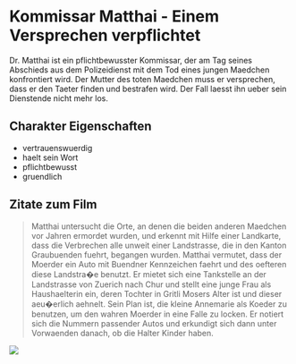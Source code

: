 # Kommissar Matthai - Einem Versprechen verpflichtet

Dr. Matthai ist ein pflichtbewusster Kommissar, der am Tag seines Abschieds aus dem Polizeidienst mit dem Tod eines jungen Maedchen konfrontiert wird. Der Mutter des toten Maedchen muss er versprechen, dass er den Taeter finden und bestrafen wird. Der Fall laesst ihn ueber sein Dienstende nicht mehr los. 

## Charakter Eigenschaften

* vertrauenswuerdig
* haelt sein Wort
* pflichtbewusst
* gruendlich 

## Zitate zum Film
>
> Matthai untersucht die Orte, an denen die beiden anderen Maedchen vor Jahren ermordet wurden, und erkennt mit Hilfe einer Landkarte, dass die Verbrechen alle unweit einer Landstrasse, die in den Kanton Graubuenden fuehrt, begangen wurden. Matthai vermutet, dass der Moerder ein Auto mit Buendner Kennzeichen faehrt und des oefteren diese Landstra�e benutzt. Er mietet sich eine Tankstelle an der Landstrasse von Zuerich nach Chur und stellt eine junge Frau als Haushaelterin ein, deren Tochter in Gritli Mosers Alter ist und dieser aeu�erlich aehnelt. Sein Plan ist, die kleine Annemarie als Koeder zu benutzen, um den wahren Moerder in eine Falle zu locken. Er notiert sich die Nummern passender Autos und erkundigt sich dann unter Vorwaenden danach, ob die Halter Kinder haben. 
>

<img src="https://upload.wikimedia.org/wikipedia/commons/d/dd/Es_geschah_am_hellichten_Tag_1959.jpg"/>
